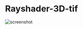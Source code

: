 # Rayshader-3D-tif
![screenshot](https://user-images.githubusercontent.com/29495921/164174992-aaebe03d-ee0c-4558-ad2a-b3ceb40eda35.png)

